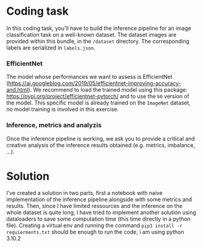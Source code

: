 # Coding task

In this coding task, you'll have to build the inference pipeline for an image classification task on a well-known dataset. The dataset images are provided within this bundle, in the `/dataset` directory. The corresponding labels are serialized in `labels.json`.

### EfficientNet

The model whose performances we want to assess is EfficientNet (https://ai.googleblog.com/2019/05/efficientnet-improving-accuracy-and.html). We recommend to load the trained model using this package: https://pypi.org/project/efficientnet-pytorch/ and to use the `b0` version of the model. This specific model is already trained on the `ImageNet` dataset, no model training is involved in this exercise.

### Inference, metrics and analyzis

Once the inference pipeline is working, we ask you to provide a critical and creative analysis of the inference results obtained (e.g. metrics, imbalance, ...).


# Solution

I've created a solution in two parts, first a notebook with naive implementation of the inference pipeline alongside with some metrics and results. Then, since I have limited ressources and the inference on the whole dataset is quite long, I have tried to implement another solution using dataloaders to save some computation time (this time directly in a python file).
Creating a virtual env and running the command `pip3 install -r requierments.txt` should be enough to run the code, i am using python 3.10.2
